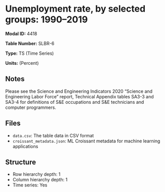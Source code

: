# Unemployment rate, by selected groups: 1990–2019

**Modal ID:** 4418

**Table Number:** SLBR-6

**Type:** TS (Time Series)

**Units:** (Percent)

## Notes

Please see the Science and Engineering Indicators 2020 “Science and Engineering Labor Force” report, Technical Appendix tables SA3-3 and SA3-4 for definitions of S&E occupations and S&E technicians and computer programmers.

## Files

- `data.csv`: The table data in CSV format
- `croissant_metadata.json`: ML Croissant metadata for machine learning applications

## Structure

- Row hierarchy depth: 1
- Column hierarchy depth: 1
- Time series: Yes
